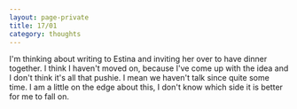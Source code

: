 ```yaml
--- 
layout: page-private
title: 17/01
category: thoughts
---
```


I'm thinking about writing to Estina and inviting her over to have dinner 
together.
I think I haven't moved on, because I've come up with the idea and I don't
think it's all that pushie. I mean we haven't talk since quite some time. I am a
little on the edge about this, I don't know which side it is better for me to 
fall on.
